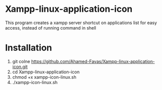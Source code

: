 # Xampp-linux-application-icon
This program creates a xampp server shortcut on applications list for easy access, instead of running command in shell

# Installation
1. git colne https://github.com/Ahamed-Favas/Xampp-linux-application-icon.git
2. cd Xampp-linux-application-icon
3. chmod +x xampp-icon-linux.sh
4. ./xampp-icon-linux.sh
